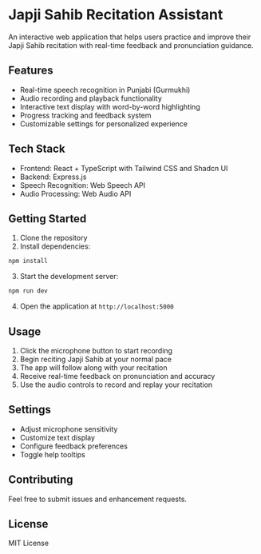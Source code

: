 
# Japji Sahib Recitation Assistant

An interactive web application that helps users practice and improve their Japji Sahib recitation with real-time feedback and pronunciation guidance.

## Features

- Real-time speech recognition in Punjabi (Gurmukhi)
- Audio recording and playback functionality
- Interactive text display with word-by-word highlighting
- Progress tracking and feedback system
- Customizable settings for personalized experience

## Tech Stack

- Frontend: React + TypeScript with Tailwind CSS and Shadcn UI
- Backend: Express.js
- Speech Recognition: Web Speech API
- Audio Processing: Web Audio API

## Getting Started

1. Clone the repository
2. Install dependencies:
```bash
npm install
```
3. Start the development server:
```bash
npm run dev
```
4. Open the application at `http://localhost:5000`

## Usage

1. Click the microphone button to start recording
2. Begin reciting Japji Sahib at your normal pace
3. The app will follow along with your recitation
4. Receive real-time feedback on pronunciation and accuracy
5. Use the audio controls to record and replay your recitation

## Settings

- Adjust microphone sensitivity
- Customize text display
- Configure feedback preferences
- Toggle help tooltips

## Contributing

Feel free to submit issues and enhancement requests.

## License

MIT License
